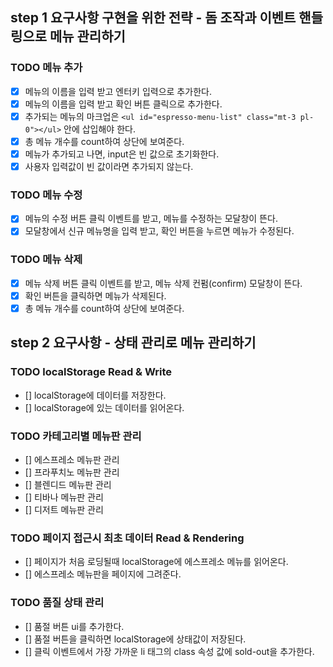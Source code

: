## step 1 요구사항 구현을 위한 전략 - 돔 조작과 이벤트 핸들링으로 메뉴 관리하기

### TODO 메뉴 추가

- [x] 메뉴의 이름을 입력 받고 엔터키 입력으로 추가한다.
- [x] 메뉴의 이름을 입력 받고 확인 버튼 클릭으로 추가한다.
- [x] 추가되는 메뉴의 마크업은 `<ul id="espresso-menu-list" class="mt-3 pl-0"></ul>` 안에 삽입해야 한다.
- [x] 총 메뉴 개수를 count하여 상단에 보여준다.
- [x] 메뉴가 추가되고 나면, input은 빈 값으로 초기화한다.
- [x] 사용자 입력값이 빈 값이라면 추가되지 않는다.

### TODO 메뉴 수정

- [x] 메뉴의 수정 버튼 클릭 이벤트를 받고, 메뉴를 수정하는 모달창이 뜬다.
- [x] 모달창에서 신규 메뉴명을 입력 받고, 확인 버튼을 누르면 메뉴가 수정된다.

### TODO 메뉴 삭제

- [x] 메뉴 삭제 버튼 클릭 이벤트를 받고, 메뉴 삭제 컨펌(confirm) 모달창이 뜬다.
- [x] 확인 버튼을 클릭하면 메뉴가 삭제된다.
- [x] 총 메뉴 개수를 count하여 상단에 보여준다.

## step 2 요구사항 - 상태 관리로 메뉴 관리하기

### TODO localStorage Read & Write

- [] localStorage에 데이터를 저장한다.
- [] localStorage에 있는 데이터를 읽어온다.

### TODO 카테고리별 메뉴판 관리

- [] 에스프레소 메뉴판 관리
- [] 프라푸치노 메뉴판 관리
- [] 블렌디드 메뉴판 관리
- [] 티바나 메뉴판 관리
- [] 디저트 메뉴판 관리

### TODO 페이지 접근시 최초 데이터 Read & Rendering

- [] 페이지가 처음 로딩될때 localStorage에 에스프레소 메뉴를 읽어온다.
- [] 에스프레소 메뉴판을 페이지에 그려준다.

### TODO 품질 상태 관리

- [] 품절 버튼 ui를 추가한다.
- [] 품절 버튼을 클릭하면 localStorage에 상태값이 저장된다.
- [] 클릭 이벤트에서 가장 가까운 li 태그의 class 속성 값에 sold-out을 추가한다.
